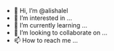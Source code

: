 - 👋 Hi, I’m @alishalel
- 👀 I’m interested in ...
- 🌱 I’m currently learning ...
- 💞️ I’m looking to collaborate on ...
- 📫 How to reach me ...

<!---
alishalel/alishalel is a ✨ special ✨ repository because its `README.md` (this file) appears on your GitHub profile.
You can click the Preview link to take a look at your changes.
--->
